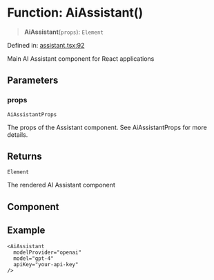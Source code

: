 # Function: AiAssistant()

> **AiAssistant**(`props`): `Element`

Defined in: [assistant.tsx:92](https://github.com/GeoDaCenter/openassistant/blob/2a93b5036fdb3a9355cf5403bdecfb2525f1d8b3/packages/ui/src/components/assistant.tsx#L92)

Main AI Assistant component for React applications

## Parameters

### props

`AiAssistantProps`

The props of the Assistant component. See AiAssistantProps for more details.

## Returns

`Element`

The rendered AI Assistant component

## Component

## Example

```tsx
<AiAssistant
  modelProvider="openai"
  model="gpt-4"
  apiKey="your-api-key"
/>
```
